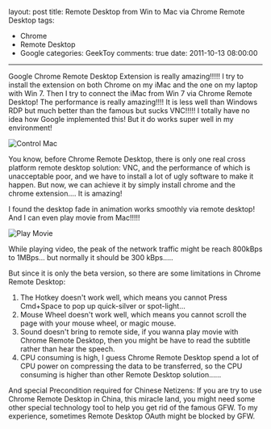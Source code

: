 layout: post
title: Remote Desktop from Win to Mac via Chrome Remote Desktop
tags:
  - Chrome
  - Remote Desktop
  - Google
categories: GeekToy
comments: true
date: 2011-10-13 08:00:00
---
Google Chrome Remote Desktop Extension is really amazing!!!!!
I try to install the extension on both Chrome on my iMac and the one on my laptop with Win 7.
Then I try to connect the iMac from Win 7 via Chrome Remote Desktop!
The performance is really amazing!!!! It is less well than Windows RDP but much better than the famous but sucks VNC!!!!!
I totally have no idea how Google implemented this! But it do works super well in my environment!

![Control Mac](Chrome-Remote-Desktop-Control-Mac.png "Chrome Remote Desktop to Mac")

You know, before Chrome Remote Desktop, there is only one real cross platform remote desktop solution: VNC, and the performance of which is unacceptable poor, and we have to install a lot of ugly software to make it happen.
 But now, we can achieve it by simply install chrome and the chrome extension....
It is amazing!

I found the desktop fade in animation works smoothly via remote desktop! And I can even play movie from Mac!!!!!

![Play Movie](Chrome-Remote-Desktop-Play-Video.png "Play Movie on Mac via Chrome Remote Desktop")

While playing video, the peak of the network traffic might be reach 800kBps to 1MBps... but normally it should be 300 kBps.....

But since it is only the beta version, so there are some limitations in Chrome Remote Desktop:
1. The Hotkey doesn't work well, which means you cannot Press Cmd+Space to pop up quick-silver or spot-light...
2. Mouse Wheel doesn't work well, which means you cannot scroll the page with your mouse wheel, or magic mouse.
3. Sound doesn't bring to remote side, if you wanna play movie with Chrome Remote Desktop, then you might be have to read the subtitle rather than hear the speech.
4. CPU consuming is high, I guess Chrome Remote Desktop spend a lot of CPU power on compressing the data to be transferred, so the CPU consuming is higher than other Remote Desktop solution......

And special Precondition required for Chinese Netizens:
If you are try to use Chrome Remote Desktop in China, this miracle land, you might need some other special technology tool to help you get rid of the famous GFW. To my experience, sometimes Remote Desktop OAuth might be blocked by GFW. 

